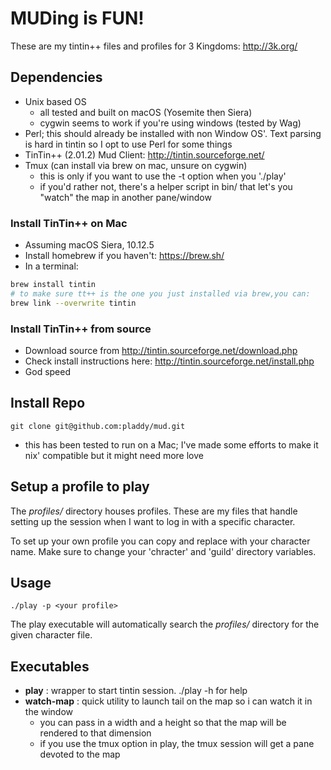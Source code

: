 # MUDing is FUN!

These are my tintin++ files and profiles for 3 Kingdoms: http://3k.org/

## Dependencies
- Unix based OS
  - all tested and built on macOS (Yosemite then Siera)
  - cygwin seems to work if you're using windows (tested by Wag)
- Perl; this should already be installed with non Window OS'.  Text parsing is hard
  in tintin so I opt to use Perl for some things
- TinTin++ (2.01.2) Mud Client: http://tintin.sourceforge.net/
- Tmux (can install via brew on mac, unsure on cygwin)
  - this is only if you want to use the -t option when you './play'
  - if you'd rather not, there's a helper script in bin/ that let's you "watch" the map in another pane/window

### Install TinTin++ on Mac
- Assuming macOS Siera, 10.12.5
- Install homebrew if you haven't: https://brew.sh/
- In a terminal:
```sh
brew install tintin
# to make sure tt++ is the one you just installed via brew,you can:
brew link --overwrite tintin
```

### Install TinTin++ from source
- Download source from http://tintin.sourceforge.net/download.php
- Check install instructions here: http://tintin.sourceforge.net/install.php
- God speed

## Install Repo
`git clone git@github.com:pladdy/mud.git`
- this has been tested to run on a Mac; I've made some efforts to make it nix' compatible but it might need more love

## Setup a profile to play
The *profiles/* directory houses profiles.  These are my files that handle setting up the session when I want to log in with a specific character.

To set up your own profile you can copy and replace with your character name.  Make sure to change your 'chracter' and 'guild' directory variables.

## Usage
`./play -p <your profile>`

The play executable will automatically search the *profiles/* directory for the given character
file.

## Executables
- **play**      : wrapper to start tintin session.  ./play -h for help
- **watch-map** : quick utility to launch tail on the map so i can watch it in the window
  - you can pass in a width and a height so that the map will be rendered to that dimension
  - if you use the tmux option in play, the tmux session will get a pane devoted to the map
